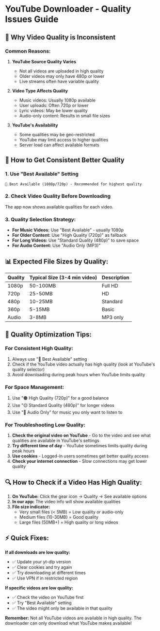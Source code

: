 # YouTube Downloader - Quality Issues Guide

## 🎯 Why Video Quality is Inconsistent

### Common Reasons:

1. **YouTube Source Quality Varies**
   - Not all videos are uploaded in high quality
   - Older videos may only have 480p or lower
   - Live streams often have variable quality

2. **Video Type Affects Quality**
   - Music videos: Usually 1080p available
   - User uploads: Often 720p or lower  
   - Lyric videos: May be lower quality
   - Audio-only content: Results in small file sizes

3. **YouTube's Availability**
   - Some qualities may be geo-restricted
   - YouTube may limit access to higher qualities
   - Server load can affect available formats

## 🔧 How to Get Consistent Better Quality

### 1. **Use "Best Available" Setting**
```
🔴 Best Available (1080p/720p) - Recommended for highest quality
```

### 2. **Check Video Quality Before Downloading**
The app now shows available qualities for each video.

### 3. **Quality Selection Strategy:**
- **For Music Videos:** Use "Best Available" - usually 1080p
- **For Older Content:** Use "High Quality (720p)" as fallback
- **For Long Videos:** Use "Standard Quality (480p)" to save space
- **For Audio Content:** Use "Audio Only (MP3)"

## 📊 Expected File Sizes by Quality:

| Quality | Typical Size (3-4 min video) | Description |
|---------|------------------------------|-------------|
| 1080p   | 50-100MB                    | Full HD |
| 720p    | 25-50MB                     | HD |
| 480p    | 10-25MB                     | Standard |
| 360p    | 5-15MB                      | Basic |
| Audio   | 3-8MB                       | MP3 only |

## 🎯 Quality Optimization Tips:

### For Consistent High Quality:
1. Always use "🔴 Best Available" setting
2. Check if the YouTube video actually has high quality (look at YouTube's quality selector)
3. Avoid downloading during peak hours when YouTube limits quality

### For Space Management:
1. Use "🟠 High Quality (720p)" for a good balance
2. Use "🟡 Standard Quality (480p)" for longer videos
3. Use "🎵 Audio Only" for music you only want to listen to

### For Troubleshooting Low Quality:
1. **Check the original video on YouTube** - Go to the video and see what qualities are available in YouTube's settings
2. **Try different time of day** - YouTube sometimes limits quality during peak hours
3. **Use cookies** - Logged-in users sometimes get better quality access
4. **Check your internet connection** - Slow connections may get lower quality

## 🔍 How to Check if a Video Has High Quality:

1. **On YouTube:** Click the gear icon → Quality → See available options
2. **In our app:** The video info will show available qualities
3. **File size indicator:** 
   - Very small files (< 5MB) = Low quality or audio-only
   - Medium files (10-30MB) = Good quality
   - Large files (50MB+) = High quality or long videos

## ⚡ Quick Fixes:

**If all downloads are low quality:**
- ✅ Update your yt-dlp version
- ✅ Clear cookies and try again  
- ✅ Try downloading at different times
- ✅ Use VPN if in restricted region

**If specific videos are low quality:**
- ✅ Check the video on YouTube first
- ✅ Try "Best Available" setting
- ✅ The video might only be available in that quality

**Remember:** Not all YouTube videos are available in high quality. The downloader can only download what YouTube makes available!
